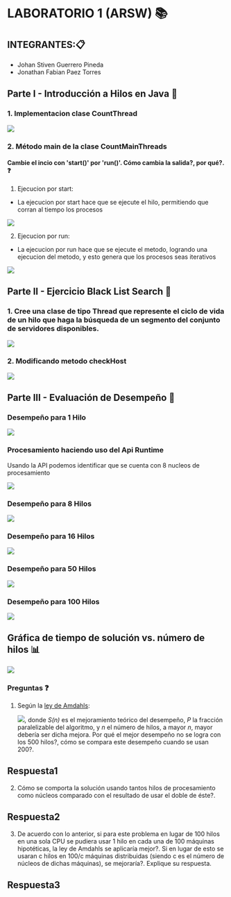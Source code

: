 # LABORATORIO 1 (ARSW) 📚

## INTEGRANTES:📋
* Johan Stiven Guerrero Pineda
* Jonathan Fabian Paez Torres


## Parte I - Introducción a Hilos en Java 📌

### 1. Implementacion clase CountThread

![](https://github.com/Johannes26/ARSW-LAB01/blob/master/img/hiloParte1.PNG)

### 2. Método main de la clase CountMainThreads

#### Cambie el incio con 'start()' por 'run()'. Cómo cambia la salida?, por qué?. ❓

1. Ejecucion por start:

- La ejecucion por start hace que se ejecute el hilo, permitiendo que corran al tiempo los procesos

![](https://github.com/Johannes26/ARSW-LAB01/blob/master/img/EjecucionStart.png)

2. Ejecucion por run:

- La ejecucion por run hace que se ejecute el metodo, logrando una ejecucion del metodo, y esto genera que los procesos seas iterativos

![](https://github.com/Johannes26/ARSW-LAB01/blob/master/img/EjecucionRun.png)

## Parte II - Ejercicio Black List Search 📜

### 1. Cree una clase de tipo Thread que represente el ciclo de vida de un hilo que haga la búsqueda de un segmento del conjunto de servidores disponibles.

![](https://github.com/Johannes26/ARSW-LAB01/blob/master/img/claseHilo2.PNG)

### 2. Modificando metodo checkHost 

![](https://github.com/Johannes26/ARSW-LAB01/blob/master/img/checkHost2.PNG)

## Parte III - Evaluación de Desempeño 📐

### Desempeño para 1 Hilo

![](https://github.com/Johannes26/ARSW-LAB01/blob/master/img/1Hilo.jpg)

### Procesamiento haciendo uso del Api Runtime

Usando la API podemos identificar que se cuenta con 8 nucleos de procesamiento

![](https://github.com/Johannes26/ARSW-LAB01/blob/master/img/Nucleos.jpg)

### Desempeño para 8 Hilos

![](https://github.com/Johannes26/ARSW-LAB01/blob/master/img/8Hilos.jpg)

### Desempeño para 16 Hilos

![](https://github.com/Johannes26/ARSW-LAB01/blob/master/img/16Hilos.jpg)

### Desempeño para 50 Hilos

![](https://github.com/Johannes26/ARSW-LAB01/blob/master/img/50Hilos.png)

### Desempeño para 100 Hilos

![](https://github.com/Johannes26/ARSW-LAB01/blob/master/img/100Hilos.jpg)

## Gráfica de tiempo de solución vs. número de hilos 📊

![](https://github.com/Johannes26/ARSW-LAB01/blob/master/img/Grafica.PNG)

### Preguntas 	❓
1. Según la [ley de Amdahls](https://www.pugetsystems.com/labs/articles/Estimating-CPU-Performance-using-Amdahls-Law-619/#WhatisAmdahlsLaw?):

	![](img/ahmdahls.png), donde _S(n)_ es el mejoramiento teórico del desempeño, _P_ la fracción paralelizable del algoritmo, y _n_ el número de hilos, a mayor _n_, mayor debería ser dicha mejora. Por qué el mejor desempeño no se logra con los 500 hilos?, cómo se compara este desempeño cuando se usan 200?. 

## Respuesta1

2. Cómo se comporta la solución usando tantos hilos de procesamiento como núcleos comparado con el resultado de usar el doble de éste?.

## Respuesta2

3. De acuerdo con lo anterior, si para este problema en lugar de 100 hilos en una sola CPU se pudiera usar 1 hilo en cada una de 100 máquinas hipotéticas, la ley de Amdahls se aplicaría mejor?. Si en lugar de esto se usaran c hilos en 100/c máquinas distribuidas (siendo c es el número de núcleos de dichas máquinas), se mejoraría?. Explique su respuesta.

## Respuesta3
		  
